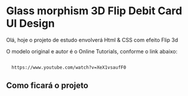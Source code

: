 <h1>Glass morphism 3D Flip Debit Card UI Design</h1>

<p>Olá, hoje o projeto de estudo envolverá Html & CSS com efeito Flip 3d</p>
<p>O modelo original e autor é o Online Tutorials, conforme o link abaixo:</p>

<code>
  https://www.youtube.com/watch?v=XeX1vsaufF0
</code>

<h2>Como ficará o projeto</h2>
